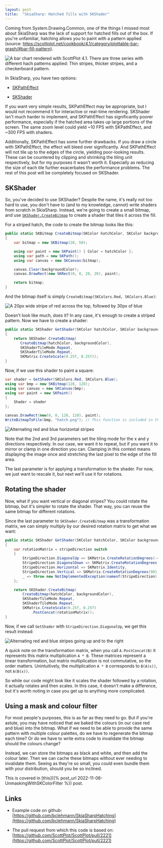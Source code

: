 ```yaml
---
layout: post
title:  "SkiaSharp: Hatched fills with SKShader"
---
```


Coming from System.Drawing.Common, one of the things I missed most about SkiaSharp was the lack of support for hatched fills out of the box. If you're unfamiliar, hatching allows you to paint with a pattern applied (source: https://scottplot.net/cookbook/4.1/category/plottable-bar-graph/#bar-fill-pattern).

![A bar chart rendered with ScottPlot 4.1. There are three series with different hach patterns applied: Thin stripes, thicker stripes, and a checkerboard pattern.](https://cdn-images-1.medium.com/max/2000/0*t16rJbhPb6xLa5vZ.png)

In SkiaSharp, you have two options:

* [SKPathEffect](https://learn.microsoft.com/en-us/dotnet/api/skiasharp.skpatheffect?view=skiasharp-2.88)

* [SKShader](https://learn.microsoft.com/en-us/dotnet/api/skiasharp.skshader?view=skiasharp-2.88)

If you want very simple results, SKPathEffect may be appropriate, but I would not recommend it for interactive or real-time rendering. SKShader isn't much harder to implement, and SKPathEffect has significantly poorer performance, especially if the hatched area takes up large portions of the screen. The same zoom level could yield ~10 FPS with SKPathEffect, and ~300 FPS with shaders.

Additionally, SKPathEffect has some further drawbacks. If you draw a circle with SKPathEffect, the effect will bleed over significantly. And SKPathEffect will not tile up to the edges of the circle, yielding poor-looking results. These can be countered by clipping and shrinking the tiling unit respectively, but for my purposes it wasn't worth it. Especially as reducing the size of each tile further exacerbates the performance problems. The rest of this post will be completely focused on SKShader.

## SKShader

So, you've decided to use SKShader? Despite the name, it's really not too hard to use, you don't have to (and to my knowledge, cannot) write shaders from scratch in SkiaSharp. Instead, we're going to create a small bitmap, and use [`SKShader.CreateBitmap`](https://learn.microsoft.com/en-us/dotnet/api/skiasharp.skshader.createbitmap?view=skiasharp-2.88#skiasharp-skshader-createbitmap(skiasharp-skbitmap-skiasharp-skshadertilemode-skiasharp-skshadertilemode)) to create a shader that tiles it across the fill.

For a striped hatch, the code to create the bitmap looks like this:

```cs
public static SKBitmap CreateBitmap(SKColor hatchColor, SKColor backgroundColor)
{
    var bitmap = new SKBitmap(20, 50);

    using var paint = new SKPaint() { Color = hatchColor };
    using var path = new SKPath();
    using var canvas = new SKCanvas(bitmap);

    canvas.Clear(backgroundColor);
    canvas.DrawRect(new SKRect(0, 0, 20, 20), paint);

    return bitmap;
}
```

And the bitmap itself is simply `CreateBitmap(SKColors.Red, SKColors.Blue)`:

![A 20px wide stripe of red across the top, followed by 30px of blue](https://cdn-images-1.medium.com/max/2000/1*1Gcz9mKCsd5KAuupZZ9npw.png)

Doesn't look like much, does it? In any case, it's enough to create a striped pattern. Now we have to create a shader:

```cs
public static SKShader GetShader(SKColor hatchColor, SKColor backgroundColor)
{
    return SKShader.CreateBitmap(
       CreateBitmap(hatchColor, backgroundColor),
       SKShaderTileMode.Repeat,
       SKShaderTileMode.Repeat,
       SKMatrix.CreateScale(0.25f, 0.25f));
}
```

Now, if we use this shader to paint a square:

```cs
var shader = GetShader(SKColors.Red, SKColors.Blue);
using var bmp = new SKBitmap(128, 128);
using var canvas = new SKCanvas(bmp);
using var paint = new SKPaint()
{
    Shader = shader
};

canvas.DrawRect(new(0, 0, 128, 128), paint);
WriteBitmapToFile(bmp, "hatch.png"); // This function is included in the github link at the bottom
```

![Alternating red and blue horizontal stripes](https://cdn-images-1.medium.com/max/2000/1*B5vXoO3Yrsd62C616Y8opw.png)

Note that the 2nd and 3rd parameters set the tiling mode for the x and y directions respectively. In our case, we want it to repeat, but if you want it to mirror or clamp in one direction you can. Clamping in this context means displaying the image once and stretching the last pixel to the edge of the fill area.

The last parameter is for applying a transformation to the shader. For now, we just want to rescale it, but next we'll use it for rotations.

## Rotating the shader

Now, what if you want vertical or diagonal stripes? You could rotate the bitmap, but it's simpler to rotate the shader. That way, you can reuse the same bitmap for different rotations.

Since the last parameter to `SKShader.CreateBitmap` was a transformation matrix, we can simply multiply by our desired rotation matrix to get what we want:

```cs
public static SKShader GetShader(SKColor hatchColor, SKColor backgroundColor, StripeDirection stripeDirection = StripeDirection.Horizontal)
{
    var rotationMatrix = stripeDirection switch
    {
        StripeDirection.DiagonalUp => SKMatrix.CreateRotationDegrees(-45),
        StripeDirection.DiagonalDown => SKMatrix.CreateRotationDegrees(45),
        StripeDirection.Horizontal => SKMatrix.Identity,
        StripeDirection.Vertical => SKMatrix.CreateRotationDegrees(90),
        _ => throw new NotImplementedException(nameof(StripeDirection))
    };

    return SKShader.CreateBitmap(
        CreateBitmap(hatchColor, backgroundColor),
        SKShaderTileMode.Repeat,
        SKShaderTileMode.Repeat,
        SKMatrix.CreateScale(0.25f, 0.25f)
            .PostConcat(rotationMatrix));
}
```

Now, if we call `GetShader` with `StripeDirection.DiagonalUp`, we get this result instead:

![Alternating red and blue stripes going up and to the right](https://cdn-images-1.medium.com/max/2000/1*TPCU51q5_33FC9bVIAyB3g.png)

A quick note on the transformation matrix, when you call `A.PostConcat(B)` it represents this matrix multiplication `A * B`. These matrices represent a linear transformation, but matrix multiplication is not commutative, so the order matters. Unintuitively, the multiplication `A * B` corresponds to `B(A(x))`, not `A(B(x))`.

So while our code might look like it scales the shader followed by a rotation, it actually rotates and then scales. In this case, it doesn't make a difference, but it's worth noting in case you get up to anything more complicated.

## Using a mask and colour filter

For most people's purposes, this is as far as they need to go. But if you're astute, you may have noticed that we baked the colours (in our case red and blue) into the bitmap. What if we need to be able to provide the same pattern with multiple colour palettes, do we have to regenerate the bitmap each time? Or do we have to write extra code to invalidate the bitmap should the colours change?

Instead, we can store the bitmaps as black and white, and then add the colour later. Then we can cache these bitmaps without ever needing to invalidate them. Seeing as they're so small, you could even bundle them with your distribution, should you be so inclined.

This is covered in [this]({% post_url 2022-11-06-UnmaskingWithSKColorFilter %}) post.

## Links

* Example code on github: [https://github.com/bclehmann/SkiaSharpHatching](https://github.com/bclehmann/SkiaSharpHatching)

* The pull request from which this code is based on: [https://github.com/ScottPlot/ScottPlot/pull/2221](https://github.com/ScottPlot/ScottPlot/pull/2221)
